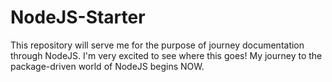 # NodeJS-Starter
This repository will serve me for the purpose of journey documentation through NodeJS. I'm very excited to see where this goes! My journey to the package-driven world of NodeJS begins NOW. 
